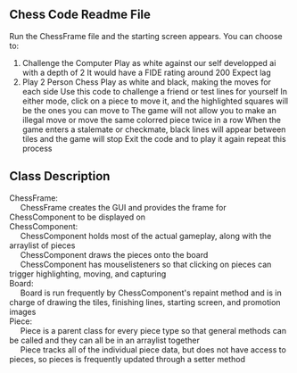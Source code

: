 Chess Code Readme File
----------------------

Run the ChessFrame file and the starting screen appears. 
You can choose to:
1) Challenge the Computer
	Play as white against our self developped ai with a depth of 2
	It would have a FIDE rating around 200
	Expect lag
2) Play 2 Person Chess
	Play as white and black, making the moves for each side
	Use this code to challenge a friend or test lines for yourself
In either mode, click on a piece to move it, and the highlighted squares will be the ones you can move to
The game will not allow you to make an illegal move or move the same colorred piece twice in a row
When the game enters a stalemate or checkmate, black lines will appear between tiles and the game will stop
Exit the code and to play it again repeat this process

Class Description
------------------
  
ChessFrame:  
&nbsp;&nbsp;&nbsp;&nbsp;	ChessFrame creates the GUI and provides the frame for ChessComponent to be displayed on  
ChessComponent:  
&nbsp;&nbsp;&nbsp;&nbsp;	ChessComponent holds most of the actual gameplay, along with the arraylist of pieces  
&nbsp;&nbsp;&nbsp;&nbsp;	ChessComponent draws the pieces onto the board  
&nbsp;&nbsp;&nbsp;&nbsp;	ChessComponent has mouselisteners so that clicking on pieces can trigger highlighting, moving, and capturing  
Board:  
&nbsp;&nbsp;&nbsp;&nbsp;	Board is run frequently by ChessComponent's repaint method and is in charge of drawing the tiles, finishing lines, starting screen, and promotion images  
Piece:  
&nbsp;&nbsp;&nbsp;&nbsp;	Piece is a parent class for every piece type so that general methods can be called and they can all be in an arraylist together  
&nbsp;&nbsp;&nbsp;&nbsp;	Piece tracks all of the individual piece data, but does not have access to pieces, so pieces is frequently updated through a setter method  
	

